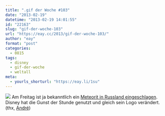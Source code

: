 ```yaml
---
title: ".gif der Woche #103"
date: "2013-02-19"
datetime: "2013-02-19 14:01:55"
id: "22163"
slug: "gif-der-woche-103"
url: "https://eay.cc/2013/gif-der-woche-103/"
author: "eay"
format: "post"
categories:
  - 0815
tags:
  - disney
  - gif-der-woche
  - weltall
meta:
  - yourls_shorturl: "https://eay.li/1su"
---
```


![](https://eay.cc/uploads/2013/disneymeteor.gif) Am Freitag ist ja bekanntlich ein [Meteorit in Russland eingeschlagen](http://www.pewpewpew.de/2013/02/15/holy-shit-meteoriteneinschlag-in-russland/). Disney hat die Gunst der Stunde genutzt und gleich sein Logo verändert. (thx, [André](https://www.facebook.com/pixelmagier))
